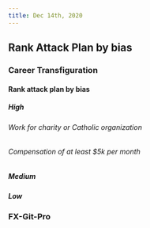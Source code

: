 ```yaml
---
title: Dec 14th, 2020
---
```


## Rank Attack Plan by bias
### Career Transfiguration
#### Rank attack plan by bias
##### High
###### Work for charity or Catholic organization
###### Compensation of at least $5k per month
##### Medium
##### Low
####
### FX-Git-Pro
